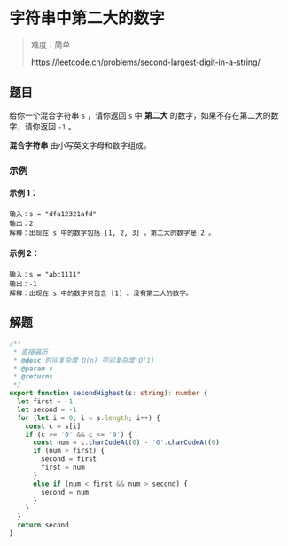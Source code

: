 # 字符串中第二大的数字

> 难度：简单
>
> https://leetcode.cn/problems/second-largest-digit-in-a-string/

## 题目

给你一个混合字符串 `s` ，请你返回 `s` 中 **第二大** 的数字，如果不存在第二大的数字，请你返回 `-1` 。

**混合字符串** 由小写英文字母和数字组成。

### 示例

#### 示例 1：

```
输入：s = "dfa12321afd"
输出：2
解释：出现在 s 中的数字包括 [1, 2, 3] 。第二大的数字是 2 。
```

#### 示例 2：

```
输入：s = "abc1111"
输出：-1
解释：出现在 s 中的数字只包含 [1] 。没有第二大的数字。
```

## 解题

```ts 
/**
 * 直接遍历
 * @desc 时间复杂度 O(n) 空间复杂度 O(1)
 * @param s
 * @returns
 */
export function secondHighest(s: string): number {
  let first = -1
  let second = -1
  for (let i = 0; i < s.length; i++) {
    const c = s[i]
    if (c >= '0' && c <= '9') {
      const num = c.charCodeAt(0) - '0'.charCodeAt(0)
      if (num > first) {
        second = first
        first = num
      }
      else if (num < first && num > second) {
        second = num
      }
    }
  }
  return second
}
```